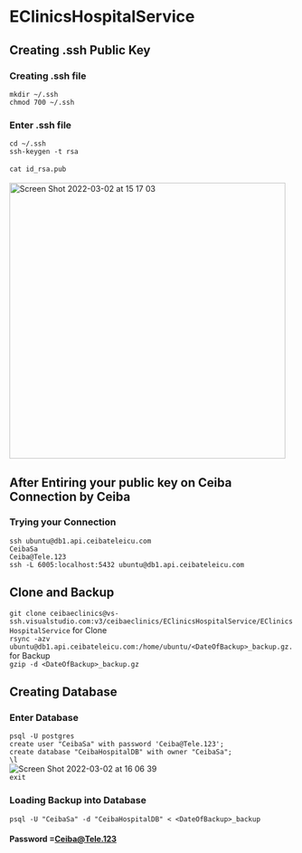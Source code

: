 # EClinicsHospitalService
## Creating .ssh Public Key

### Creating .ssh file <br/>
`mkdir ~/.ssh`<br/>
`chmod 700 ~/.ssh`<br/>
### Enter .ssh file <br/>
`cd ~/.ssh`<br/>
`ssh-keygen -t rsa`<br/><br/>
`cat id_rsa.pub`<br/><br/>
<img width="488" alt="Screen Shot 2022-03-02 at 15 17 03" src="https://user-images.githubusercontent.com/57620464/156360290-b92deb00-f899-4e1b-8535-f70c9846bbbc.png">
<br/>
## After Entiring your public key on Ceiba Connection by Ceiba <br/>
### Trying your Connection <br/>
`ssh ubuntu@db1.api.ceibateleicu.com`<br/>
`CeibaSa`<br/>
`Ceiba@Tele.123`<br/>
`ssh -L 6005:localhost:5432 ubuntu@db1.api.ceibateleicu.com`
## Clone and Backup <br/>
`git clone ceibaeclinics@vs-ssh.visualstudio.com:v3/ceibaeclinics/EClinicsHospitalService/EClinicsHospitalService` for Clone<br/> 
`rsync -azv ubuntu@db1.api.ceibateleicu.com:/home/ubuntu/<DateOfBackup>_backup.gz.`for Backup<br/>
`gzip -d <DateOfBackup>_backup.gz`<br/>
## Creating Database <br/>
### Enter Database <br/>
`psql -U postgres`<br/>
`create user "CeibaSa" with password 'Ceiba@Tele.123';`<br/>
`create database "CeibaHospitalDB" with owner "CeibaSa";`<br/>
`\l`<br/>
![Screen Shot 2022-03-02 at 16 06 39](https://user-images.githubusercontent.com/57620464/156367567-7f5a1778-a6b1-43c4-86aa-a8ad77c74ff8.png)
<br/>
`exit`<br/>
### Loading Backup into Database <br/>
`psql -U "CeibaSa" -d "CeibaHospitalDB" < <DateOfBackup>_backup`<br/>
#### Password =Ceiba@Tele.123<br/>
